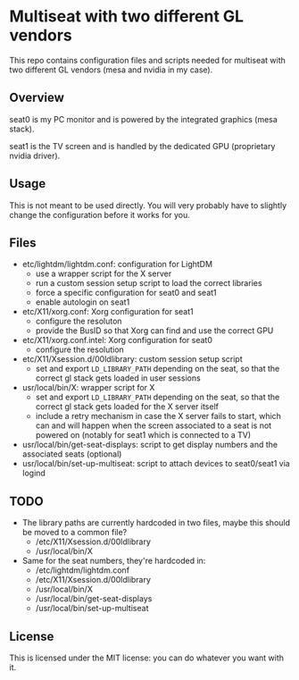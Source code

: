 # Multiseat with two different GL vendors

This repo contains configuration files and scripts needed for multiseat
with two different GL vendors (mesa and nvidia in my case).

## Overview

seat0 is my PC monitor and is powered by the integrated graphics (mesa stack).

seat1 is the TV screen and is handled by the dedicated GPU (proprietary nvidia driver).

## Usage

This is not meant to be used directly. You will very probably have to slightly change
the configuration before it works for you.

## Files

* etc/lightdm/lightdm.conf: configuration for LightDM
  * use a wrapper script for the X server
  * run a custom session setup script to load the correct libraries
  * force a specific configuration for seat0 and seat1
  * enable autologin on seat1
* etc/X11/xorg.conf: Xorg configuration for seat1
  * configure the resoluton
  * provide the BusID so that Xorg can find and use the correct GPU
* etc/X11/xorg.conf.intel: Xorg configuration for seat0
  * configure the resolution
* etc/X11/Xsession.d/00ldlibrary: custom session setup script
  * set and export `LD_LIBRARY_PATH` depending on the seat, so that
    the correct gl stack gets loaded in user sessions
* usr/local/bin/X: wrapper script for X
  * set and export `LD_LIBRARY_PATH` depending on the seat, so that
    the correct gl stack gets loaded for the X server itself
  * include a retry mechanism in case the X server fails to start, which can and
    will happen when the screen associated to a seat is not powered on
    (notably for seat1 which is connected to a TV)
* usr/local/bin/get-seat-displays: script to get display numbers and the associated seats
  (optional)
* usr/local/bin/set-up-multiseat: script to attach devices to seat0/seat1 via logind


## TODO
* The library paths are currently hardcoded in two files, maybe this should be moved
  to a common file?
  * /etc/X11/Xsession.d/00ldlibrary
  * /usr/local/bin/X
* Same for the seat numbers, they're hardcoded in:
  * /etc/lightdm/lightdm.conf
  * /etc/X11/Xsession.d/00ldlibrary
  * /usr/local/bin/X
  * /usr/local/bin/get-seat-displays
  * /usr/local/bin/set-up-multiseat

## License

This is licensed under the MIT license: you can do whatever you want with it.
